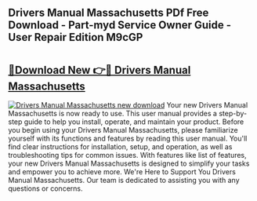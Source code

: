 ## Drivers Manual Massachusetts PDf Free Download - Part-myd Service Owner Guide - User Repair Edition M9cGP

# <h2><a href="http://bc44116.oget.top/?id=Drivers+Manual+Massachusetts">🔗Download New 👉🔴 Drivers Manual Massachusetts</a></h2>

[![Drivers Manual Massachusetts new download](https://i.imgur.com/5g1atiW.png)](http://bc44116.oget.top/?id=Drivers+Manual+Massachusetts)
Your new Drivers Manual Massachusetts is now ready to use. This user manual provides a step-by-step guide to help you install, operate, and maintain your product. Before you begin using your Drivers Manual Massachusetts, please familiarize yourself with its functions and features by reading this user manual. You'll find clear instructions for installation, setup, and operation, as well as troubleshooting tips for common issues. With features like list of features, your new Drivers Manual Massachusetts is designed to simplify your tasks and empower you to achieve more. We're Here to Support You Drivers Manual Massachusetts. Our team is dedicated to assisting you with any questions or concerns.
